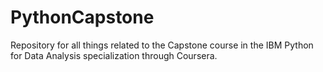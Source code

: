 # PythonCapstone
Repository for all things related to the Capstone course in the IBM Python for Data Analysis specialization through Coursera.
